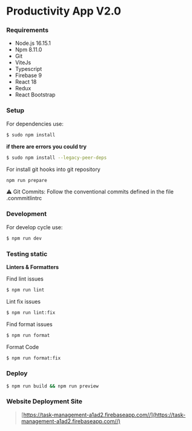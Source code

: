 # Productivity App V2.0

### Requirements

- Node.js 16.15.1
- Npm 8.11.0
- Git
- ViteJs
- Typescript
- Firebase 9
- React 18
- Redux
- React Bootstrap

### Setup

For dependencies use:

```bash
$ sudo npm install
```

**if there are errors you could try**

```bash
$ sudo npm install --legacy-peer-deps
```

For install git hooks into git repository

```bash
npm run prepare
```

⚠️ Git Commits: Follow the conventional commits defined in the file .conmmitlintrc

### Development

For develop cycle use:

```bash
$ npm run dev
```

### Testing static

**Linters & Formatters**

Find lint issues

```bash
$ npm run lint
```

Lint fix issues

```bash
$ npm run lint:fix
```

Find format issues

```bash
$ npm run format
```

Format Code

```bash
$ npm run format:fix
```

### Deploy

```bash
$ npm run build && npm run preview
```

### Website Deployment Site

> [https://task-management-a1ad2.firebaseapp.com//](https://task-management-a1ad2.firebaseapp.com//)

